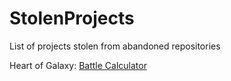 # StolenProjects
List of projects stolen from abandoned repositories

Heart of Galaxy:
<a href="https://larvichee.github.io/StolenProjects/HoG/Battlecalc.html">Battle Calculator</a>
